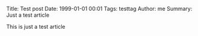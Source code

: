 Title: Test post
Date: 1999-01-01 00:01
Tags: testtag
Author: me
Summary: Just a test article

This is just a test article